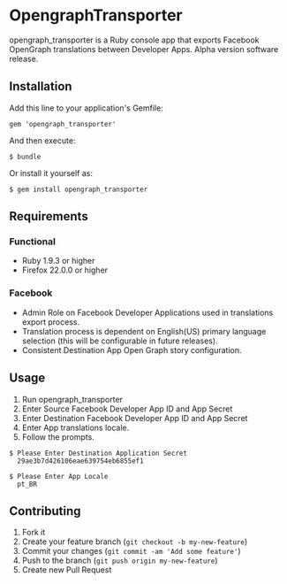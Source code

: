 # OpengraphTransporter

opengraph_transporter is a Ruby console app that exports Facebook OpenGraph translations between Developer Apps. 
Alpha version software release. 

## Installation

Add this line to your application's Gemfile:

    gem 'opengraph_transporter'

And then execute:

    $ bundle

Or install it yourself as:

    $ gem install opengraph_transporter
    
    
## Requirements

### Functional
* Ruby 1.9.3 or higher
* Firefox 22.0.0 or higher

### Facebook 
* Admin Role on Facebook Developer Applications used in translations export process.
* Translation process is dependent on English(US) primary language selection (this will be configurable in future releases).
* Consistent Destination App Open Graph story configuration.

## Usage

1. Run opengraph_transporter
2. Enter Source Facebook Developer App ID and App Secret
3. Enter Destination Facebook Developer App ID and App Secret
4. Enter App translations locale.
5. Follow the prompts.


```
$ Please Enter Destination Application Secret
  29ae3b7d426106eae639754eb6855ef1
  
$ Please Enter App Locale
  pt_BR
```


## Contributing

1. Fork it
2. Create your feature branch (`git checkout -b my-new-feature`)
3. Commit your changes (`git commit -am 'Add some feature'`)
4. Push to the branch (`git push origin my-new-feature`)
5. Create new Pull Request
